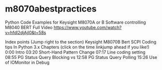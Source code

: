 # m8070abestpractices
Python Code Examples for Keysight M8070A or B Software controlling M8040 BERT
Full Video
https://www.youtube.com/watch?v=hfdl2djAjI0&t=58s

Index points (Jump right to the section)
Keysight M8070B Bert SCPI Coding tips In Python 3.x Chapters (click on the time linkjump ahead if you like!)
 0:00 Intro 
03:20 Short-Hand Pattern Change 
07:17 Line coding setting 
08:55 PG Status Query Blocking vs 
12:58 PG Status Query Polling 
15:26 Use of IOMonitor in Debug 
